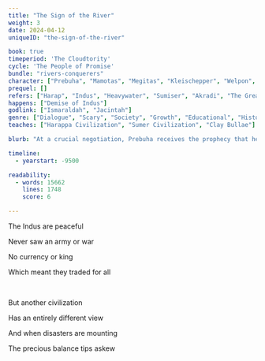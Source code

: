 ```yaml
---
title: "The Sign of the River"
weight: 3
date: 2024-04-12
uniqueID: "the-sign-of-the-river"

book: true
timeperiod: 'The Cloudtority'
cycle: 'The People of Promise'
bundle: "rivers-conquerers"
character: ["Prebuha", "Mamotas", "Megitas", "Kleischepper", "Welpon", "Larsh"]
prequel: []
refers: ["Harap", "Indus", "Heavywater", "Sumiser", "Akradi", "The Great Bathhouse", "Tigres", "Twin Rivers", "Wilderness", "Garda", "Schola"]
happens: ["Demise of Indus"]
godlink: ["Ismaraldah", "Jacintah"]
genre: ["Dialogue", "Scary", "Society", "Growth", "Educational", "History", "Mystery"]
teaches: ["Harappa Civilization", "Sumer Civilization", "Clay Bullae"]

blurb: "At a crucial negotiation, Prebuha receives the prophecy that her civilization will die. But the message is signed by somebody who isn't supposed to exist."

timeline:
  - yearstart: -9500

readability:
  - words: 15662
    lines: 1748
    score: 6

---
```


The Indus are peaceful

Never saw an army or war

No currency or king

Which meant they traded for all

&nbsp;

But another civilization

Has an entirely different view

And when disasters are mounting

The precious balance tips askew